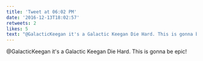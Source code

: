 ```yaml
---
title: 'Tweet at 06:02 PM'
date: '2016-12-13T18:02:57'
retweets: 2
likes: 5
text: "@GalacticKeegan it's a Galactic Keegan Die Hard. This is gonna be epic!"
---
```

@GalacticKeegan it's a Galactic Keegan Die Hard. This is gonna be epic!